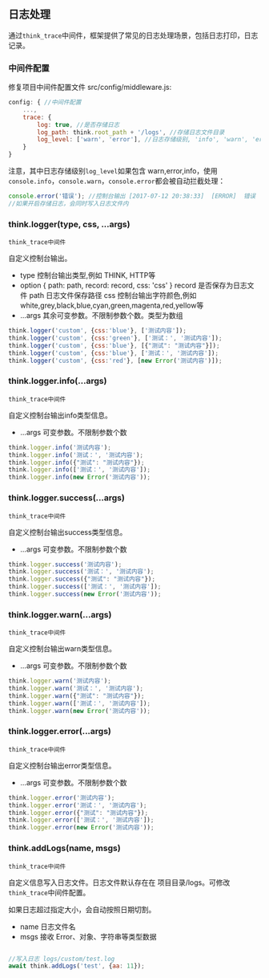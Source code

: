 ## 日志处理

通过`think_trace`中间件，框架提供了常见的日志处理场景，包括日志打印，日志记录。

### 中间件配置

修复项目中间件配置文件 src/config/middleware.js:

```js
config: { //中间件配置
    ...,
    trace: {
        log: true, //是否存储日志
        log_path: think.root_path + '/logs', //存储日志文件目录
        log_level: ['warn', 'error'], //日志存储级别, 'info', 'warn', 'error', 'success'
    }
}
```
注意，其中日志存储级别`log_level`如果包含 warn,error,info，使用`console.info`，`console.warn`，`console.error`都会被自动拦截处理：

```js
console.error('错误'); //控制台输出 [2017-07-12 20:38:33]  [ERROR]  错误
//如果开启存储日志，会同时写入日志文件内
```

### think.logger(type, css, ...args)

`think_trace中间件`

自定义控制台输出。

* type 控制台输出类型,例如 THINK, HTTP等
* option { path: path, record: record, css: 'css' } 
    record 是否保存为日志文件
    path 日志文件保存路径
    css 控制台输出字符颜色,例如 white,grey,black,blue,cyan,green,magenta,red,yellow等
* ...args 其余可变参数。不限制参数个数。类型为数组

```js
think.logger('custom', {css:'blue'}, ['测试内容']);
think.logger('custom', {css:'green'}, ['测试：', '测试内容']);
think.logger('custom', {css:'blue'}, [{"测试": "测试内容"}]);
think.logger('custom', {css:'blue'}, ['测试：', '测试内容']);
think.logger('custom', {css:'red'}, [new Error('测试内容')]);
```

### think.logger.info(...args)

`think_trace中间件`

自定义控制台输出info类型信息。

* ...args 可变参数。不限制参数个数

```js
think.logger.info('测试内容');
think.logger.info('测试：', '测试内容');
think.logger.info({"测试": "测试内容"});
think.logger.info(['测试：', '测试内容']);
think.logger.info(new Error('测试内容'));
```
### think.logger.success(...args)

`think_trace中间件`

自定义控制台输出success类型信息。

* ...args 可变参数。不限制参数个数

```js
think.logger.success('测试内容');
think.logger.success('测试：', '测试内容');
think.logger.success({"测试": "测试内容"});
think.logger.success(['测试：', '测试内容']);
think.logger.success(new Error('测试内容'));
```
### think.logger.warn(...args)

`think_trace中间件`

自定义控制台输出warn类型信息。

* ...args 可变参数。不限制参数个数

```js
think.logger.warn('测试内容');
think.logger.warn('测试：', '测试内容');
think.logger.warn({"测试": "测试内容"});
think.logger.warn(['测试：', '测试内容']);
think.logger.warn(new Error('测试内容'));
```
### think.logger.error(...args)

`think_trace中间件`

自定义控制台输出error类型信息。

* ...args 可变参数。不限制参数个数

```js
think.logger.error('测试内容');
think.logger.error('测试：', '测试内容');
think.logger.error({"测试": "测试内容"});
think.logger.error(['测试：', '测试内容']);
think.logger.error(new Error('测试内容'));
```

### think.addLogs(name, msgs)

`think_trace中间件`

自定义信息写入日志文件。日志文件默认存在在 项目目录/logs。可修改 `think_trace`中间件配置。

如果日志超过指定大小，会自动按照日期切割。

* name 日志文件名
* msgs 接收 Error、对象、字符串等类型数据

```js

//写入日志 logs/custom/test.log
await think.addLogs('test', {aa: 11});
```